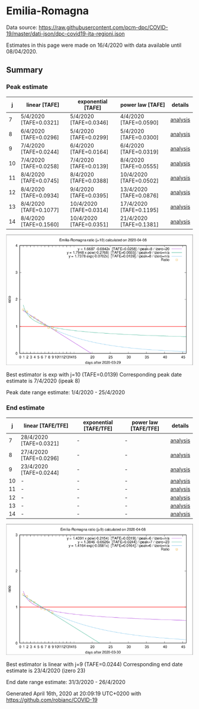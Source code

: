 # Emilia-Romagna


Data source: https://raw.githubusercontent.com/pcm-dpc/COVID-19/master/dati-json/dpc-covid19-ita-regioni.json

Estimates in this page were made on 16/4/2020 with data available until 08/04/2020.


## Summary 

### Peak estimate 
|j|linear [TAFE]|exponential [TAFE]|power law [TAFE]|details|
|---|----|-----------|---------|-------|
|7|5/4/2020 [TAFE=0.0321]|5/4/2020 [TAFE=0.0346]|4/4/2020 [TAFE=0.0590]|[analysis](COVID-19_emilia-romagna_j7_2020-04-08.md)|
|8|6/4/2020 [TAFE=0.0296]|5/4/2020 [TAFE=0.0299]|5/4/2020 [TAFE=0.0300]|[analysis](COVID-19_emilia-romagna_j8_2020-04-08.md)|
|9|7/4/2020 [TAFE=0.0244]|6/4/2020 [TAFE=0.0164]|6/4/2020 [TAFE=0.0319]|[analysis](COVID-19_emilia-romagna_j9_2020-04-08.md)|
|10|7/4/2020 [TAFE=0.0258]|7/4/2020 [TAFE=0.0139]|8/4/2020 [TAFE=0.0555]|[analysis](COVID-19_emilia-romagna_j10_2020-04-08.md)|
|11|8/4/2020 [TAFE=0.0745]|8/4/2020 [TAFE=0.0388]|10/4/2020 [TAFE=0.0502]|[analysis](COVID-19_emilia-romagna_j11_2020-04-08.md)|
|12|8/4/2020 [TAFE=0.0934]|9/4/2020 [TAFE=0.0395]|13/4/2020 [TAFE=0.0876]|[analysis](COVID-19_emilia-romagna_j12_2020-04-08.md)|
|13|8/4/2020 [TAFE=0.1077]|10/4/2020 [TAFE=0.0314]|17/4/2020 [TAFE=0.1195]|[analysis](COVID-19_emilia-romagna_j13_2020-04-08.md)|
|14|8/4/2020 [TAFE=0.1560]|10/4/2020 [TAFE=0.0351]|21/4/2020 [TAFE=0.1381]|[analysis](COVID-19_emilia-romagna_j14_2020-04-08.md)|

![best peak estimate](COVID-19_emilia-romagna_j10_2020-04-08.png)

Best estimator is exp with j=10 (TAFE=0.0139)
Corresponding peak date estimate is 7/4/2020 (ipeak 8)


Peak date range estimate: 1/4/2020 - 25/4/2020

### End estimate 
|j|linear [TAFE/TFE]|exponential [TAFE/TFE]|power law [TAFE/TFE]|details|
|---|----|-----------|---------|-------|
|7|28/4/2020 [TAFE=0.0321]|-|-|[analysis](COVID-19_emilia-romagna_j7_2020-04-08.md)|
|8|27/4/2020 [TAFE=0.0296]|-|-|[analysis](COVID-19_emilia-romagna_j8_2020-04-08.md)|
|9|23/4/2020 [TAFE=0.0244]|-|-|[analysis](COVID-19_emilia-romagna_j9_2020-04-08.md)|
|10|-|-|-|[analysis](COVID-19_emilia-romagna_j10_2020-04-08.md)|
|11|-|-|-|[analysis](COVID-19_emilia-romagna_j11_2020-04-08.md)|
|12|-|-|-|[analysis](COVID-19_emilia-romagna_j12_2020-04-08.md)|
|13|-|-|-|[analysis](COVID-19_emilia-romagna_j13_2020-04-08.md)|
|14|-|-|-|[analysis](COVID-19_emilia-romagna_j14_2020-04-08.md)|

![best zero estimate](COVID-19_emilia-romagna_j9_2020-04-08.png)

Best estimator is linear with j=9 (TAFE=0.0244)
Corresponding end date estimate is 23/4/2020 (izero 23)


End date range estimate: 31/3/2020 - 26/4/2020

Generated April 16th, 2020 at 20:09:19 UTC+0200 with https://github.com/robianc/COVID-19
